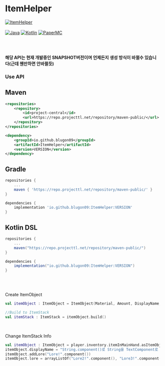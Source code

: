 # ItemHelper

[![ItemHelper](https://img.shields.io/badge/ItemHelper-1.1.0_SNAPSHOT-blue.svg)]()
<br><br>
[![Java](https://img.shields.io/badge/Java-16-FF7700.svg?logo=java)]()
[![Kotlin](https://img.shields.io/badge/Kotlin-1.5.31-186FCC.svg?logo=kotlin)]()
[![PaperMC](https://img.shields.io/badge/PaperMC-1.17-222222.svg)]()


<br>
<br>

**해당 API는 현재 개발중인 SNAPSHOT버전이며 언제든지 생성 방식이 바뀔수 있습니다(근데 웬만하면 안바뀔듯)**


### Use API


## Maven
```xml
<repositories>
    <repository>
        <id>project-central</id>
        <url>https://repo.projecttl.net/repository/maven-public/</url>
    </repository>
</repositories>

<dependency>
    <groupId>io.github.blugon09</groupId>
    <artifactId>ItemHelper</artifactId>
    <version>VERSION</version>
</dependency>
```


## Gradle
```gradle
repositories {
    ...
    maven { 'https://repo.projecttl.net/repository/maven-public/' }
}

dependencies {
    implementation 'io.github.blugon09:ItemHelper:VERSION'
}
```

## Kotlin DSL
```gradle
repositories {
    ...
    maven("https://repo.projecttl.net/repository/maven-public/")
}

dependencies {
    implementation("io.github.blugon09:ItemHelper:VERSION")
}
```

<br><br>

Create ItemObject
```kotlin
val itemObject : ItemObject = ItemObject(Material, Amount, DisplayName, Lore)

//Build to ItemStack
val itemStack : ItemStack = itemObject.build()
```

<br>

Change ItemStack Info
```kotlin
val itemObject : ItemObject = player.inventory.itemInMainHand.asItemObject()
itemObject.displayName = "String.component()로 String을 TextComponent로 간단하게 변경".component()
itemObject.addLore("Lore!".component())
itemObject.lore = arrayListOf("Lore2!".component(), "Lore3!".component())
```
<br>
